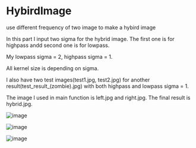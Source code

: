 # HybirdImage
use different frequency of two image to make a hybird image

In this part I input two sigma for the hybrid image. The first one is for highpass andd second one is for lowpass.

My lowpass sigma = 2, highpass sigma = 1.

All kernel size is depending on sigma.

I also have two test images(test1.jpg, test2.jpg) for another result(test_result_(zombie).jpg) with both highpass and lowpass sigma = 1.

The image I used in main function is left.jpg and right.jpg. The final result is hybrid.jpg.

![image](https://github.com/strollingorange/HybirdImage/raw/master/left.jpg)

![image](https://github.com/strollingorange/HybirdImage/raw/master/right.jpg)

![image](https://github.com/strollingorange/HybirdImage/raw/master/hydird.png)
